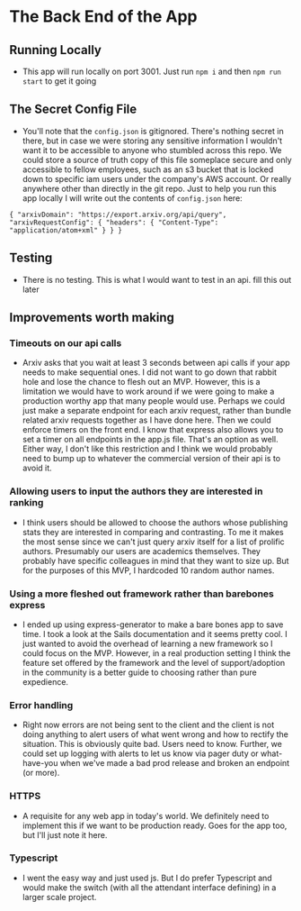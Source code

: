 # The Back End of the App

## Running Locally

- This app will run locally on port 3001. Just run `npm i` and then `npm run start` to get it going

## The Secret Config File

- You'll note that the `config.json` is gitignored. There's nothing secret in there, but in case we were storing any sensitive information I wouldn't want it to be accessible to anyone who stumbled across this repo. We could store a source of truth copy of this file someplace secure and only accessible to fellow employees, such as an s3 bucket that is locked down to specific iam users under the company's AWS account. Or really anywhere other than directly in the git repo. Just to help you run this app locally I will write out the contents of `config.json` here:

`{ "arxivDomain": "https://export.arxiv.org/api/query", "arxivRequestConfig": { "headers": { "Content-Type": "application/atom+xml" } } } `

## Testing

- There is no testing. This is what I would want to test in an api. fill this out later

## Improvements worth making

### Timeouts on our api calls

- Arxiv asks that you wait at least 3 seconds between api calls if your app needs to make sequential ones. I did not want to go down that rabbit hole and lose the chance to flesh out an MVP. However, this is a limitation we would have to work around if we were going to make a production worthy app that many people would use. Perhaps we could just make a separate endpoint for each arxiv request, rather than bundle related arxiv requests together as I have done here. Then we could enforce timers on the front end. I know that express also allows you to set a timer on all endpoints in the app.js file. That's an option as well. Either way, I don't like this restriction and I think we would probably need to bump up to whatever the commercial version of their api is to avoid it.

### Allowing users to input the authors they are interested in ranking

- I think users should be allowed to choose the authors whose publishing stats they are interested in comparing and contrasting. To me it makes the most sense since we can't just query arxiv itself for a list of prolific authors. Presumably our users are academics themselves. They probably have specific colleagues in mind that they want to size up. But for the purposes of this MVP, I hardcoded 10 random author names.

### Using a more fleshed out framework rather than barebones express

- I ended up using express-generator to make a bare bones app to save time. I took a look at the Sails documentation and it seems pretty cool. I just wanted to avoid the overhead of learning a new framework so I could focus on the MVP. However, in a real production setting I think the feature set offered by the framework and the level of support/adoption in the community is a better guide to choosing rather than pure expedience.

### Error handling

- Right now errors are not being sent to the client and the client is not doing anything to alert users of what went wrong and how to rectify the situation. This is obviously quite bad. Users need to know. Further, we could set up logging with alerts to let us know via pager duty or what-have-you when we've made a bad prod release and broken an endpoint (or more).

### HTTPS

- A requisite for any web app in today's world. We definitely need to implement this if we want to be production ready. Goes for the app too, but I'll just note it here.

### Typescript

- I went the easy way and just used js. But I do prefer Typescript and would make the switch (with all the attendant interface defining) in a larger scale project.
